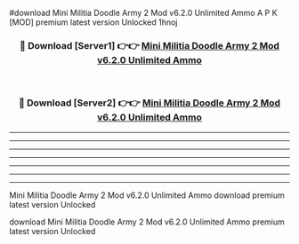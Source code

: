 #download Mini Militia Doodle Army 2 Mod v6.2.0 Unlimited Ammo A P K [MOD] premium latest version Unlocked 1hnoj 



<div align="center">
<h3>🔴 Download [Server1] 👉👉 <a href="https://apkdownload3.web.app/">Mini Militia Doodle Army 2 Mod v6.2.0 Unlimited Ammo</a></h3><br>

<h3>🔴 Download [Server2] 👉👉 <a href="https://apkdownload3.web.app/">Mini Militia Doodle Army 2 Mod v6.2.0 Unlimited Ammo</a></h3>
</div>





----------------------------------------------------------

----------------------------------------------------------

----------------------------------------------------------

----------------------------------------------------------

----------------------------------------------------------

----------------------------------------------------------

----------------------------------------------------------

Mini Militia Doodle Army 2 Mod v6.2.0 Unlimited Ammo download premium latest version Unlocked

download Mini Militia Doodle Army 2 Mod v6.2.0 Unlimited Ammo premium latest version Unlocked
